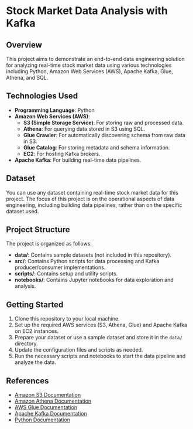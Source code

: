 # Stock Market Data Analysis with Kafka

## Overview

This project aims to demonstrate an end-to-end data engineering solution for analyzing real-time stock market data using various technologies including Python, Amazon Web Services (AWS), Apache Kafka, Glue, Athena, and SQL.

## Technologies Used

- **Programming Language**: Python
- **Amazon Web Services (AWS)**:
  - **S3 (Simple Storage Service)**: For storing raw and processed data.
  - **Athena**: For querying data stored in S3 using SQL.
  - **Glue Crawler**: For automatically discovering schema from raw data in S3.
  - **Glue Catalog**: For storing metadata and schema information.
  - **EC2**: For hosting Kafka brokers.
- **Apache Kafka**: For building real-time data pipelines.

## Dataset

You can use any dataset containing real-time stock market data for this project. The focus of this project is on the operational aspects of data engineering, including building data pipelines, rather than on the specific dataset used.

## Project Structure

The project is organized as follows:

- **data/**: Contains sample datasets (not included in this repository).
- **src/**: Contains Python scripts for data processing and Kafka producer/consumer implementations.
- **scripts/**: Contains setup and utility scripts.
- **notebooks/**: Contains Jupyter notebooks for data exploration and analysis.

## Getting Started

1. Clone this repository to your local machine.
2. Set up the required AWS services (S3, Athena, Glue) and Apache Kafka on EC2 instances.
3. Prepare your dataset or use a sample dataset and store it in the `data/` directory.
4. Update the configuration files and scripts as needed.
5. Run the necessary scripts and notebooks to start the data pipeline and analyze the data.

## References

- [Amazon S3 Documentation](https://aws.amazon.com/s3/)
- [Amazon Athena Documentation](https://aws.amazon.com/athena/)
- [AWS Glue Documentation](https://aws.amazon.com/glue/)
- [Apache Kafka Documentation](https://kafka.apache.org/documentation/)
- [Python Documentation](https://docs.python.org/)

